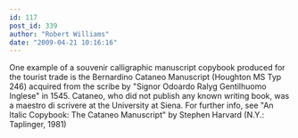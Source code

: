```yaml
---
id: 117
post_id: 339
author: "Robert Williams"
date: "2009-04-21 10:16:16"
---
```

One example of a souvenir calligraphic manuscript copybook produced for the tourist trade is the Bernardino Cataneo Manuscript (Houghton MS Typ 246) acquired from the scribe by "Signor Odoardo Ralyg Gentilhuomo Inglese" in 1545. Cataneo, who did not publish any known writing book, was a maestro di scrivere at the University at Siena. For further info, see "An Italic Copybook: The Cataneo Manuscript" by Stephen Harvard (N.Y.: Taplinger, 1981)

